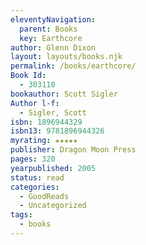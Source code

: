 ```yaml
---
eleventyNavigation:
  parent: Books
  key: Earthcore
author: Glenn Dixon
layout: layouts/books.njk
permalink: /books/earthcore/
Book Id:
  - 303110
bookauthor: Scott Sigler
Author l-f:
  - Sigler, Scott
isbn: 1896944329
isbn13: 9781896944326
myrating: ★★★★★
publisher: Dragon Moon Press
pages: 320
yearpublished: 2005
status: read
categories:
  - GoodReads
  - Uncategorized
tags:
  - books
---
```

